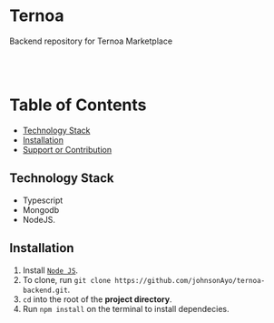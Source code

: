 # Ternoa
Backend repository for Ternoa Marketplace

<br />
<br />

# Table of Contents
- [Technology Stack](#technology-stack)
- [Installation](#installation)
- [Support or Contribution](#Support~Contribution)

## Technology Stack
- Typescript
- Mongodb
- NodeJS.

## Installation
1. Install [`Node JS`](https://nodejs.org/en/).
2. To clone, run `git clone https://github.com/johnsonAyo/ternoa-backend.git`.
3. `cd` into the root of the **project directory**.
4. Run `npm install` on the terminal to install dependecies.

